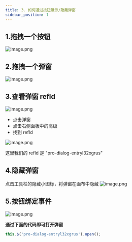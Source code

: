 ```yaml
---
title: 3. 如何通过按钮展示/隐藏弹窗
sidebar_position: 1
---
```

## 1.拖拽一个按钮

![image.png](https://img.alicdn.com/imgextra/i1/O1CN01kLaWA31D6WwTui9VW_!!6000000000167-2-tps-3584-1812.png)
## 2.拖拽一个弹窗
![image.png](https://img.alicdn.com/imgextra/i2/O1CN01rfRzLa1quEwUyulPc_!!6000000005555-2-tps-3578-1622.png)

## 3.查看弹窗 refId
![image.png](https://img.alicdn.com/imgextra/i1/O1CN01rEgPnW1cSqdWpG0YE_!!6000000003600-2-tps-3574-1588.png)

- 点击弹窗
- 点击右侧面板中的高级
- 找到 refId

![image.png](https://img.alicdn.com/imgextra/i3/O1CN01MXMfqn1rj4uKzlOh2_!!6000000005666-2-tps-3584-1796.png)

这里我们的 refId 是 "pro-dialog-entryl32xgrus"
## 4.隐藏弹窗
点击工具栏的隐藏小图标，将弹窗在画布中隐藏
![image.png](https://img.alicdn.com/imgextra/i3/O1CN017Kamt71HFvWkpeK8j_!!6000000000729-2-tps-3578-1568.png)

## 5.按钮绑定事件
![image.png](https://img.alicdn.com/imgextra/i4/O1CN01SwJ0xx1u3LfX2h8yt_!!6000000005981-2-tps-3584-1814.png)

**通过下面的代码即可打开弹窗**

```typescript
this.$('pro-dialog-entryl32xgrus').open();
```
####
